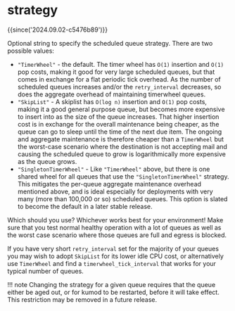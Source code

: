 # strategy

{{since('2024.09.02-c5476b89')}}

Optional string to specify the scheduled queue strategy.  There are two possible
values:

* `"TimerWheel"` - the default. The timer wheel has `O(1)` insertion and `O(1)`
  pop costs, making it good for very large scheduled queues, but that comes in
  exchange for a flat periodic tick overhead.  As the number of scheduled queues
  increases and/or the `retry_interval` decreases, so does the aggregate overhead
  of maintaining timerwheel queues.
* `"SkipList"` - A skiplist has `O(log n)` insertion and `O(1)` pop costs,
  making it a good general purpose queue, but becomes more expensive to insert
  into as the size of the queue increases.  That higher insertion cost is in
  exchange for the overall maintenance being cheaper, as the queue can go to
  sleep until the time of the next due item.  The ongoing and aggregate
  maintenance is therefore cheaper than a `TimerWheel` but the worst-case
  scenario where the destination is not accepting mail and causing the
  scheduled queue to grow is logarithmically more expensive as the queue
  grows.
* `"SingletonTimerWheel"` - Like `"TimerWheel"` above, but there is one shared
  wheel for all queues that use the `"SingletonTimerWheel"` strategy. This
  mitigates the per-queue aggregate maintenance overhead mentioned above, and
  is ideal especially for deployments with very many (more than 100,000 or so)
  scheduled queues. This option is slated to become the default in a later
  stable release.

Which should you use? Whichever works best for your environment! Make sure that
you test normal healthy operation with a lot of queues as well as the worst
case scenario where those queues are full and egress is blocked.

If you have very short `retry_interval` set for the majority of your queues you
may wish to adopt `SkipList` for its lower idle CPU cost, or alternatively use
`TimerWheel` and find a `timerwheel_tick_interval` that works for your typical
number of queues.

!!! note
    Changing the strategy for a given queue requires that the queue either be
    aged out, or for kumod to be restarted, before it will take effect.  This
    restriction may be removed in a future release.


